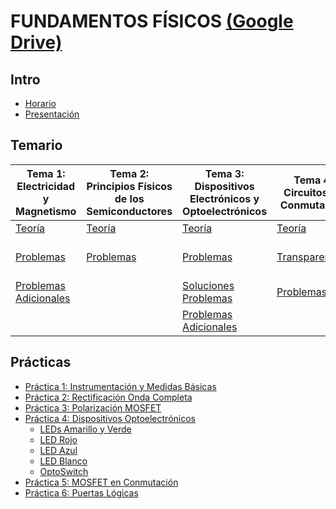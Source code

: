 # FUNDAMENTOS FÍSICOS [(Google Drive)](https://drive.google.com/drive/u/0/folders/1L7jjVUOD2Zhf4TxiRbgZApeFN72d4fAr)

## Intro
  - [Horario](https://drive.google.com/file/d/1NbGvbw6mp2bq-9qxrhOZZPLU1EfHetq-/view)
  - [Presentación](https://drive.google.com/file/d/1ejxZrodiyFohrpFOiv45L-qgBpFenmG_/view)

## Temario
Tema 1: Electricidad y Magnetismo | Tema 2: Principios Físicos de los Semiconductores | Tema 3: Dispositivos Electrónicos y Optoelectrónicos | Tema 4: Circuitos en Conmutación | Tema 5: Familias Lógicas Integradas
------ | ------ | ------ | ------ | ------
[Teoría](https://drive.google.com/file/d/1sObaO8GTGfScYC93YYaos-lBgyfZl1JY/view) | [Teoría](https://drive.google.com/file/d/1SkxH8ywSeq-iFf9Q6GXFqK1e4SQtCR0T/view) | [Teoría](https://drive.google.com/file/d/1YQu6WQ2z872embzbfU5APkBYzZ3wIvBr/view) | [Teoría](https://drive.google.com/file/d/1btBx95qFY8BqXcyi5g0Qxymbn6-EMIpS/view) | [Teoría](https://drive.google.com/file/d/1Mb-oKXwBRV0a7vllZm--G1B3hvs-cBOK/view)
[Problemas](https://drive.google.com/file/d/1FSY6gB04F7mCL_8A0DSUYG2B6vHx3Ncd/view) | [Problemas](https://drive.google.com/file/d/164UaTPeQhmf3bWEedfPDZetimIYtyRN_/view) | [Problemas](https://drive.google.com/file/d/1s3PjqKDKnFlai88nun1IGfzc4DKT1uTJ/view) | [Transparencias](https://drive.google.com/file/d/1W-TLY5IOB4tDgse5tG3Y1oTbbvs83-ur/view) | [Diseño Lógico CMOS](https://drive.google.com/file/d/12uDstWyApAEFhlxQnQhz_2jwwvJ1yxIs/view)
[Problemas Adicionales](https://drive.google.com/file/d/1qAMXAdqjghK8y5Y-RK30hRzsJrIZgMTg/view) | | [Soluciones Problemas](https://drive.google.com/file/d/106prlzvoI_AHgiriqcCBFGx9eZQ9BZjS/view) | [Problemas](https://drive.google.com/file/d/1447jY-Z1QoD2q8ZDo1y-CRC1a9F80crN/view) | [Problemas](https://drive.google.com/file/d/14pEwdw7Vr_AzlTDShf1k7nGai8ZASykz/view)
| | | [Problemas Adicionales](https://drive.google.com/file/d/1VAukCpcXZDHOBHo3QehivOCybIhYDObm/view) | | [Problemas Adicionales](https://drive.google.com/file/d/1VpnSZBd7bBIqZ1952jd-VcU05j8RCuP1/view)

## Prácticas
  - [Práctica 1: Instrumentación y Medidas Básicas](https://drive.google.com/file/d/1h_LRCuuKqIp4rGUGWeN20VpPd1_0-OiH/view)
  - [Práctica 2: Rectificación Onda Completa](https://drive.google.com/file/d/1FJPjPykZylb9JZDzlOAhcCemI5azHC8D/view)
  - [Práctica 3: Polarización MOSFET](https://drive.google.com/file/d/15j2PYIFVDtsyr8Qz_GFnIGxj83v2cDOv/view)
  - [Práctica 4: Dispositivos Optoelectrónicos](https://drive.google.com/file/d/1NVFhKPcR7s1a3gke_gy5GIrChDeY1UoN/view)
    - [LEDs Amarillo y Verde](https://drive.google.com/file/d/1RCMpdEQ7Ad3-w_DGCBCkTSwk_ioCZxd6/view)
    - [LED Rojo](https://drive.google.com/file/d/1OzT0POTXr7cp5gtmKqI3cKP-p_OWo1z-/view)
    - [LED Azul](https://drive.google.com/file/d/15qjyKcuMzU5zp_HYWI60egwQ9qA8qQPF/view)
    - [LED Blanco](https://drive.google.com/file/d/1tiRn4bhRwEn6yCGVu-jqUIBeQv_AMFEf/view)
    - [OptoSwitch](https://drive.google.com/file/d/1cChKc9CL_mm1r1oQ6vJ0kJ2W_LycVQ12/view)
  - [Práctica 5: MOSFET en Conmutación](https://drive.google.com/file/d/1FI8aseHBmdLKlaUB3uQfkJBOMWSvvCN3/view)
  - [Práctica 6: Puertas Lógicas](https://drive.google.com/file/d/1BLS-ENcWP46afQOJERFpxy6rS9iCLj3M/view)
